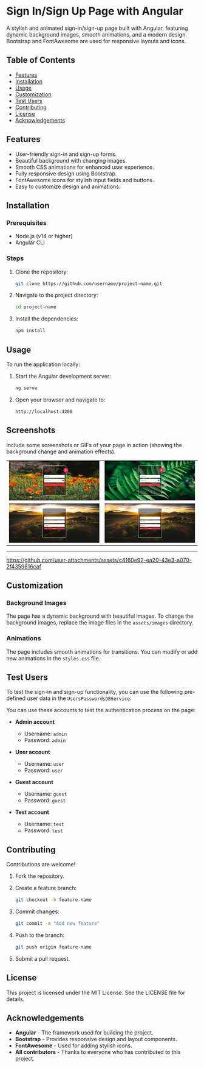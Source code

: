 # Sign In/Sign Up Page with Angular

A stylish and animated sign-in/sign-up page built with Angular, featuring dynamic background images, smooth animations, and a modern design. Bootstrap and FontAwesome are used for responsive layouts and icons.

## Table of Contents

- [Features](#features)
- [Installation](#installation)
- [Usage](#usage)
- [Customization](#customization)
- [Test Users](#test-users)
- [Contributing](#contributing)
- [License](#license)
- [Acknowledgements](#acknowledgements)

## Features

- User-friendly sign-in and sign-up forms.
- Beautiful background with changing images.
- Smooth CSS animations for enhanced user experience.
- Fully responsive design using Bootstrap.
- FontAwesome icons for stylish input fields and buttons.
- Easy to customize design and animations.

## Installation

### Prerequisites

- Node.js (v14 or higher)
- Angular CLI

### Steps

1. Clone the repository:

    ```bash
    git clone https://github.com/username/project-name.git
    ```

2. Navigate to the project directory:

    ```bash
    cd project-name
    ```

3. Install the dependencies:

    ```bash
    npm install
    ```

## Usage

To run the application locally:

1. Start the Angular development server:

    ```bash
    ng serve
    ```

2. Open your browser and navigate to:

    ```
    http://localhost:4200
    ```

## Screenshots

Include some screenshots or GIFs of your page in action (showing the background change and animation effects).
<table>
  <tr>
    <td><img src="public/assets/screenshots/in1.png" alt="Sign In Page 1" width="300"></td>
    <td><img src="public/assets/screenshots/in2.png" alt="Sign In Page 2" width="300"></td>
  </tr>
  <tr>
    <td><img src="public/assets/screenshots/up1.png" alt="Sign Up Page 1" width="300"></td>
    <td><img src="public/assets/screenshots/up1.png" alt="Sign Up Page 2" width="300"></td>
  </tr>
</table>

<hr/>

https://github.com/user-attachments/assets/c4160e92-ea20-43e3-a070-2f4359816caf

## Customization

### Background Images

The page has a dynamic background with beautiful images. To change the background images, replace the image files in the `assets/images` directory.

### Animations

The page includes smooth animations for transitions. You can modify or add new animations in the `styles.css` file.


## Test Users

To test the sign-in and sign-up functionality, you can use the following pre-defined user data in the `UsersPasswordsDBService`:

You can use these accounts to test the authentication process on the page:

- **Admin account**
  - Username: `admin`
  - Password: `admin`
  
- **User account**
  - Username: `user`
  - Password: `user`
  
- **Guest account**
  - Username: `guest`
  - Password: `guest`
  
- **Test account**
  - Username: `test`
  - Password: `test`

## Contributing

Contributions are welcome!

1. Fork the repository.
2. Create a feature branch:

    ```bash
    git checkout -b feature-name
    ```

3. Commit changes:

    ```bash
    git commit -m "Add new feature"
    ```

4. Push to the branch:

    ```bash
    git push origin feature-name
    ```

5. Submit a pull request.

## License

This project is licensed under the MIT License. See the LICENSE file for details.

## Acknowledgements

- **Angular** - The framework used for building the project.
- **Bootstrap** - Provides responsive design and layout components.
- **FontAwesome** - Used for adding stylish icons.
- **All contributors** - Thanks to everyone who has contributed to this project.
